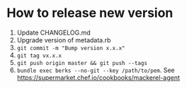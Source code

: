 How to release new version
==========================

1. Update CHANGELOG.md
1. Upgrade version of metadata.rb
1. `git commit -m "Bump version x.x.x"`
1. `git tag vx.x.x`
1. `git push origin master && git push --tags`
1. `bundle exec berks --no-git --key /path/to/pem`. See https://supermarket.chef.io/cookbooks/mackerel-agent
